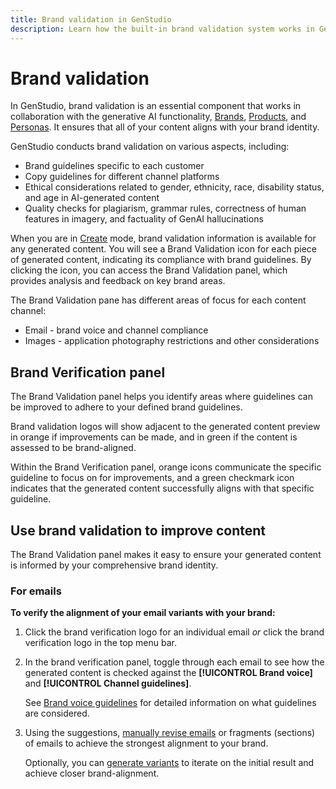 ```yaml
---
title: Brand validation in GenStudio
description: Learn how the built-in brand validation system works in GenStudio.
---
```


# Brand validation

In GenStudio, brand validation is an essential component that works in collaboration with the generative AI functionality, [Brands](/help/user-guide/references/brands.md), [Products](/help/user-guide/references/products.md), and [Personas](/help/user-guide/references/personas.md). It ensures that all of your content aligns with your brand identity.

GenStudio conducts brand validation on various aspects, including:

* Brand guidelines specific to each customer
* Copy guidelines for different channel platforms
* Ethical considerations related to gender, ethnicity, race, disability status, and age in AI-generated content
* Quality checks for plagiarism, grammar rules, correctness of human features in imagery, and factuality of GenAI hallucinations

When you are in [Create](/help/user-guide/create/overview.md) mode, brand validation information is available for any generated content. You will see a Brand Validation icon for each piece of generated content, indicating its compliance with brand guidelines. By clicking the icon, you can access the Brand Validation panel, which provides analysis and feedback on key brand areas.

The Brand Validation pane has different areas of focus for each content channel:

* Email - brand voice and channel compliance
* Images - application photography restrictions and other considerations

## Brand Verification panel

The Brand Validation panel helps you identify areas where guidelines can be improved to adhere to your defined brand guidelines.

Brand validation logos will show adjacent to the generated content preview in orange if improvements can be made, and in green if the content is assessed to be brand-aligned.

Within the Brand Verification panel, orange icons communicate the specific guideline to focus on for improvements, and a green checkmark icon indicates that the generated content successfully aligns with that specific guideline.

## Use brand validation to improve content

The Brand Validation panel makes it easy to ensure your generated content is informed by your comprehensive brand identity.

### For emails

**To verify the alignment of your email variants with your brand:**

1. Click the brand verification logo for an individual email _or_ click the brand verification logo in the top menu bar.
1. In the brand verification panel, toggle through each email to see how the generated content is checked against the **[!UICONTROL Brand voice]** and **[!UICONTROL Channel guidelines]**.

   See [Brand voice guidelines](/help/user-guide/references/brands.md#brand-voice-guidelines) for detailed information on what guidelines are considered.

1. Using the suggestions, [manually revise emails](#modify-email-content) or fragments (sections) of emails to achieve the strongest alignment to your brand.

   Optionally, you can [generate variants](/help/user-guide/create/generate-variants.md) to iterate on the initial result and achieve closer brand-alignment.
